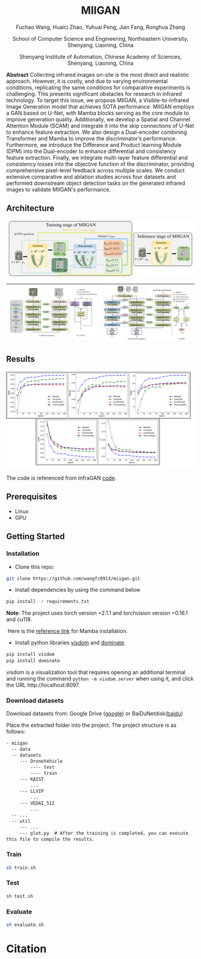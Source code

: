 # <h1 align = "center">MIIGAN</h1>

<p align = "center">Fuchao Wang, Huaici Zhao, Yuhuai Peng, Jian Fang, Ronghua Zhang</p>

<p align = "center">School of Computer Science and Engineering,  Northeastern University, Shenyang, Liaoning, China</p>
<p align = "center">Shenyang Institute of Automation, Chinese Academy of Sciences, Shenyang, Liaoning, China</p>

**Abstract** Collecting infrared images on-site is the most direct and realistic approach. However, it is costly, and due to varying environmental conditions, replicating the same conditions for comparative experiments is challenging. This presents significant obstacles for research in infrared technology. To target this issue, we propose MIIGAN, a Visible-to-Infrared Image Generation model that achieves SOTA performance. MIIGAN employs a GAN based on U-Net, with Mamba blocks serving as the core module to improve generation quality. Additionally, we develop a Spatial and Channel Attention Module (SCAM) and integrate it into the skip connections of U-Net to enhance feature extraction. We also design a Dual-encoder combining Transformer and Mamba to improve the discriminator’s performance. Furthermore, we introduce the Difference and Product learning Module (DPM) into the Dual-encoder to enhance differential and consistency feature extraction. Finally, we integrate multi-layer feature differential and consistency losses into the objective function of the discriminator, providing comprehensive pixel-level feedback across multiple scales. We conduct extensive comparative and ablation studies across four datasets and performed downstream object detection tasks on the generated infrared images to validate MIIGAN's performance.

<h2>Architecture</h2>

<img src="figs/MIIGANOverview.PNG" alt="Alt text" title="Architecture" style="zoom: 80%;" />

| <img src="figs/MIIGAN-Gen.PNG" alt="Alt text" title="MIIGAN-Gen" style="zoom: 80%;" /> | <img src="figs/MIIGAN-Disc.PNG" alt="Alt text" title="MIIGAN-Disc" style="zoom: 80%;" /> |
| ------------------------------------------------------------ | ------------------------------------------------------------ |

<h2>Results</h2>

<img src="figs/DifferentModelMetric.PNG" alt="Alt text" title="DifferentModelMetric" style="zoom: 60%;" />

The code is referenced from InfraGAN [code](https://github.com/makifozkanoglu/InfraGAN).

## Prerequisites
- Linux
- GPU

## Getting Started
### Installation
- Clone this repo:
```bash
git clone https://github.com/wangfc0913/miigan.git
```
- Install dependencies by using the command below
```bash
pip install -r requirements.txt
```
**Note**:  The project uses torch version =2.1.1 and torchvision version =0.16.1 and cu118.

​             Here is the  [reference link](https://github.com/JCruan519/VM-UNet) for Mamba installation.

- Install python libraries [visdom](https://github.com/facebookresearch/visdom) and [dominate](https://github.com/Knio/dominate).
```bash
pip install visdom
pip install dominate
```

visdom is a visualization tool that requires opening an additional terminal and running the command `python -m visdom.server` when using it, and click the URL http://localhost:8097.

### Download datasets

Download  datasets from: Google Drive ([google](https://drive.google.com/file/d/1FXhYbDdqrrHERm8a20drlR18Ylj8iRDY/view?usp=drive_link)) or BaiDuNetdisk([baidu](https://pan.baidu.com/s/1r3h8XDoVDMhiVHeobV7qpg?pwd=zge6))

Place the extracted folder into the project. The project structure is as follows:

```text
- miigan
  -- data
  -- datasets
     --- DroneVehicle
         ---- test
         ---- train
     --- KAIST
         ...
     --- LLVIP
         ...
     --- VEDAI_512
         ...
  -- ...
  -- util
     --- ...
     --- plot.py  # After the training is completed, you can execute this file to compile the results.
```
### Train

```bash
sh train.sh
```
### Test

```bash
sh test.sh
```
### Evaluate

```bash
sh evaluate.sh
```

 # Citation
```

```
